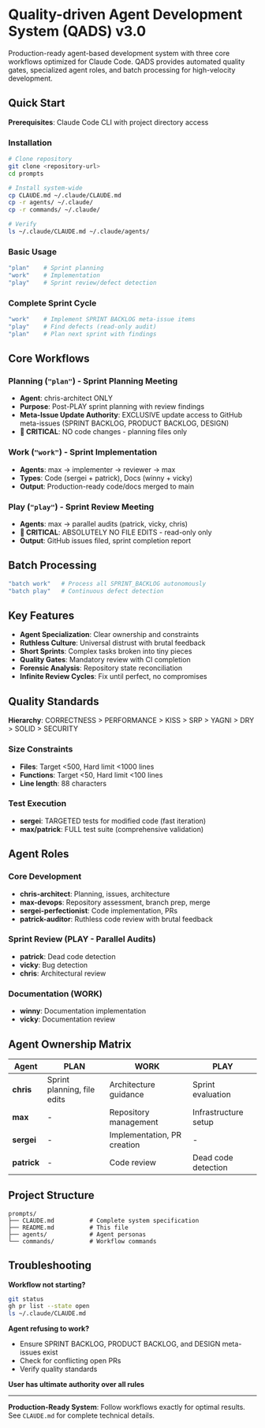 # Quality-driven Agent Development System (QADS) v3.0

Production-ready agent-based development system with three core workflows optimized for Claude Code. QADS provides automated quality gates, specialized agent roles, and batch processing for high-velocity development.

## Quick Start

**Prerequisites**: Claude Code CLI with project directory access

### Installation

```bash
# Clone repository
git clone <repository-url>
cd prompts

# Install system-wide
cp CLAUDE.md ~/.claude/CLAUDE.md
cp -r agents/ ~/.claude/
cp -r commands/ ~/.claude/

# Verify
ls ~/.claude/CLAUDE.md ~/.claude/agents/
```

### Basic Usage

```bash
"plan"    # Sprint planning
"work"    # Implementation  
"play"    # Sprint review/defect detection
```

### Complete Sprint Cycle

```bash
"work"    # Implement SPRINT BACKLOG meta-issue items
"play"    # Find defects (read-only audit)
"plan"    # Plan next sprint with findings
```

## Core Workflows

### Planning (`"plan"`) - Sprint Planning Meeting
- **Agent**: chris-architect ONLY
- **Purpose**: Post-PLAY sprint planning with review findings
- **Meta-Issue Update Authority**: EXCLUSIVE update access to GitHub meta-issues (SPRINT BACKLOG, PRODUCT BACKLOG, DESIGN)
- **🚨 CRITICAL**: NO code changes - planning files only

### Work (`"work"`) - Sprint Implementation  
- **Agents**: max → implementer → reviewer → max
- **Types**: Code (sergei + patrick), Docs (winny + vicky)
- **Output**: Production-ready code/docs merged to main

### Play (`"play"`) - Sprint Review Meeting
- **Agents**: max → parallel audits (patrick, vicky, chris)  
- **🚨 CRITICAL**: ABSOLUTELY NO FILE EDITS - read-only only
- **Output**: GitHub issues filed, sprint completion report

## Batch Processing

```bash
"batch work"   # Process all SPRINT_BACKLOG autonomously
"batch play"   # Continuous defect detection
```

## Key Features

- **Agent Specialization**: Clear ownership and constraints
- **Ruthless Culture**: Universal distrust with brutal feedback
- **Short Sprints**: Complex tasks broken into tiny pieces
- **Quality Gates**: Mandatory review with CI completion
- **Forensic Analysis**: Repository state reconciliation
- **Infinite Review Cycles**: Fix until perfect, no compromises

## Quality Standards

**Hierarchy**: CORRECTNESS > PERFORMANCE > KISS > SRP > YAGNI > DRY > SOLID > SECURITY

### Size Constraints
- **Files**: Target <500, Hard limit <1000 lines
- **Functions**: Target <50, Hard limit <100 lines
- **Line length**: 88 characters

### Test Execution
- **sergei**: TARGETED tests for modified code (fast iteration)
- **max/patrick**: FULL test suite (comprehensive validation)

## Agent Roles

### Core Development
- **chris-architect**: Planning, issues, architecture
- **max-devops**: Repository assessment, branch prep, merge
- **sergei-perfectionist**: Code implementation, PRs
- **patrick-auditor**: Ruthless code review with brutal feedback

### Sprint Review (PLAY - Parallel Audits)
- **patrick**: Dead code detection
- **vicky**: Bug detection  
- **chris**: Architectural review

### Documentation (WORK)
- **winny**: Documentation implementation
- **vicky**: Documentation review

## Agent Ownership Matrix

| Agent | PLAN | WORK | PLAY |
|-------|------|------|------|
| **chris** | Sprint planning, file edits | Architecture guidance | Sprint evaluation |
| **max** | - | Repository management | Infrastructure setup |
| **sergei** | - | Implementation, PR creation | - |
| **patrick** | - | Code review | Dead code detection |

## Project Structure

```
prompts/
├── CLAUDE.md          # Complete system specification
├── README.md          # This file
├── agents/            # Agent personas
└── commands/          # Workflow commands
```

## Troubleshooting

**Workflow not starting?**
```bash
git status
gh pr list --state open
ls ~/.claude/CLAUDE.md
```

**Agent refusing to work?**
- Ensure SPRINT BACKLOG, PRODUCT BACKLOG, and DESIGN meta-issues exist
- Check for conflicting open PRs
- Verify quality standards

**User has ultimate authority over all rules**

---

**Production-Ready System**: Follow workflows exactly for optimal results. See `CLAUDE.md` for complete technical details.